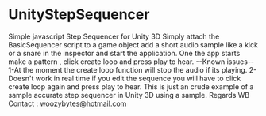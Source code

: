 # UnityStepSequencer
Simple javascript Step Sequencer for Unity 3D
Simply attach the BasicSequencer script to a game object add a short audio sample like a kick or a snare in the inspector and start the application.
One the app starts make a pattern , click create loop and press play to hear.
--Known issues--
1-At the moment the create loop function will stop the audio if its playing.
2-Doesn't work in real time if you edit the sequence you will have to click create loop again and press play to hear.
This is just an crude example of a sample accurate step sequencer in Unity 3D using a sample.
Regards WB
Contact : woozybytes@hotmail.com
